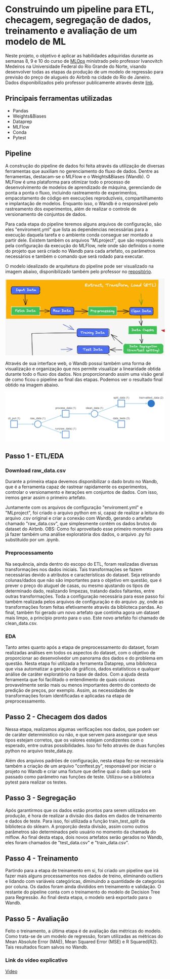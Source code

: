 # Construindo um pipeline para ETL, checagem, segregação de dados, treinamento e avaliação de um modelo de ML

Neste projeto, o objetivo é aplicar as habilidades adquiridas durante as semanas 8, 9 e 10 do curso de [MLOps](https://github.com/ivanovitchm/mlops) ministrado pelo professor Ivanovitch Medeiros na Universidade Federal do Rio Grande do Norte, visando desenvolver todas as etapas da produção de um modelo de regressão para previsão do preço de alugueis do Airbnb na cidade do Rio de Janeiro. Dados disponibilizados pelo professor publicamente através deste [link](https://drive.google.com/file/d/16zF4MHEP_bBxAEWpQgVocPupTjRRAgfP/view?usp=sharing).

## Principais ferramentas utilizadas
- Pandas
- Weights&Biases
- Dataprep
- MLFlow
- Conda
- Pytest

## Pipeline
A construção do pipeline de dados foi feita através da utilização de diversas ferramentas que auxiliam no gerenciamento do fluxo de dados. Dentre as ferramentas, destacam-se o MLFlow e o Weights&Biases (Wandb). O MLFlow é uma plataforma para otimizar todo o processo de desenvolvimento de modelos de aprendizado de máquina, gerenciando de ponta a ponta o fluxo, incluindo rastreamento de experimentos, empacotamento de código em execuções reproduzíveis, compartilhamento e implantação de modelos. Enquanto isso, o Wandb é o responsável pelo rastreamento dos experimentos, além de realizar o controle de versionamento de conjuntos de dados.

Para cada etapa do pipeline teremos alguns arquivos de configuração, são eles "enviroment.yml" que lista as dependencias necessárias para a execução daquela tarefa e o ambiente conda consegue ser montado a partir dele. Existem também os arquivos "MLproject", que são responsáveis pela configuração da execução do MLFlow, nele onde são definidos o nome do projeto que será criado no Wandb para cada artefato, os parâmetros necessários e também o comando que será rodado para executar.

O modelo idealizado de arquitetura do pipeline pode ser visualizado na imagem abaixo, disponibilizado também pelo professor no [repositório](https://github.com/ivanovitchm/mlops).

[<img src="https://github.com/jota-emi/mlops-2022/blob/main/tasks/project/images/pipeline.PNG?raw=true">](http://google.com.au/)

Através de sua interface web, o Wandb possui também uma forma de visualização e organização que nos permite visualizar a linearidade obtida durante todo o fluxo dos dados. Nos proporcionando assim uma visão geral de como ficou o pipeline ao final das etapas. Podemos ver o resultado final obtido na imagem abaixo.

[<img src="https://github.com/jota-emi/mlops-2022/blob/main/tasks/project/images/wandb.PNG?raw=true">](http://google.com.au/)

## Passo 1 - ETL/EDA
### Download raw_data.csv
Durante a primeira etapa devemos disponibilizar o dado bruto no Wandb, que é a ferramenta capaz de rastrear rapidamente os experimentos, controlar o versionamento e iterações em conjuntos de dados. Com isso, iremos gerar assim o primeiro artefato.

Juntamente com os arquivos de configuração "enviroment.yml" e "MLproject", foi criado o arquivo python em si, capaz de realizar a leitura do arquivo .csv original e criar a conexão com Wandb, gerando o artefato chamado "raw_data.csv", que simplesmente contém os dados brutos do dataset do Airbnb.
OBS: Como foi aproveitado esse primeiro momento para já fazer também uma análise exploratória dos dados, o arquivo .py foi substituído por um .ipynb. 

### Preprocessamento
Na sequência, ainda dentro do escopo do ETL, foram realizadas diversas transformações nos dados iniciais. Tais transformações se fazem necessárias devido a atributos e características do dataset. Seja retirando colunas/dados que não são importantes para o objetivo em questão, que é prever o preço do aluguel de casas, ou mesmo ajustando os tipos de determinado dado, realizando limpezas, tratando dados faltantes, entre outras transformações.
Toda a configuração necessária para esse passo foi também realizada pelos arquivos de configuração e do arquivo .py, onde as transformações foram feitas efetivamente através da biblioteca pandas. Ao final, também foi gerado um novo artefato que continha agora um dataset mais limpo, a princípio pronto para o uso. Este novo artefato foi chamado de clean_data.csv.

### EDA
Tanto antes quanto após a etapa de preprocessamento do dataset, foram realizadas análises em todos os aspectos do dataset, com o objetivo de proporcionar ao desenvolvedor um panorama dos dados e do problema em questão. Nesta etapa foi utilizada a ferramenta Dataprep, uma biblioteca que visa automatizar a geração de gráficos, dados estatísticos e qualquer análise de caráter exploratório na base de dados. Com a ajuda desta ferramenta que foi facilitado o entendimento de quais colunas provavelmente serão mais ou menos importantes dentro do contexto de predição de preços, por exemplo. Assim, as necessidades de transformações foram identificadas e aplicadas na etapa de preprocessamento.

## Passo 2 - Checagem dos dados
Nessa etapa, realizamos algumas verificações nos dados, que podem ser de caráter deterministico ou não, e que servem para assegurar que seus tipos estejam corretos, que os valores estejam condizentes com o esperado, entre outras possibilidades. Isso foi feito através de duas funções python no arquivo teste_data.py.

Além dos arquivos padrões de configuração, nesta etapa fez-se necessária também a criação de um arquivo "conftest.py", responsável por iniciar o projeto no Wandb e criar uma fixture que define qual o dado que será passado como parâmetro nas funções de teste. Utilizou-se a biblioteca pytest para realizar os testes.

## Passo 3 - Segregação
Após garantirmos que os dados estão prontos para serem utilizados em produção, é hora de realizar a divisão dos dados em dados de treinamento e dados de teste. Para isso, foi utilizada a função train_test_split da biblioteca do sklearn. A proporção desta divisão, assim como outros parâmetros são determinados pelo usuário no momento da chamada do mlflow.
Ao final desta etapa, dois novos artefatos serão gerados no Wandb, eles foram chamados de "test_data.csv" e "train_data.csv".

## Passo 4 - Treinamento
Partindo para a etapa de treinamento em si, foi criado um pipeline que irá fazer mais alguns processamentos nos dados de treino, eliminando outliers e lidando com variáveis categóricas, diminuindo a quantidade de categorias por coluna. Os dados foram ainda divididos em treinamento e validação. O restante do pipeline conta com o treinamento do modelo de Decision Tree para Regressão. Ao final desta etapa, o modelo será exportado para o Wandb.

## Passo 5 - Avaliação
Feito o treinamento, a última etapa é de avaliação das métricas do modelo. Como trata-se de um modelo de regressão, foram utilizadas as métricas do Mean Absolute Error (MAE), Mean Squared Error (MSE) e R Squared(R2). Tais resultados ficam salvos no Wandb.

### Link do vídeo explicativo
[Video]()